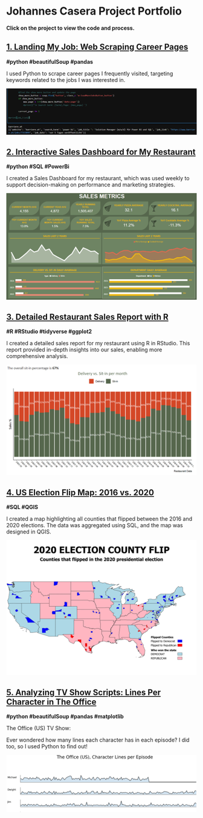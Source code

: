 # Johannes Casera Project Portfolio

**Click on the project to view the code and process.**

## [1. Landing My Job: Web Scraping Career Pages](job.page.md)
**#python #beautifulSoup #pandas**

I used Python to scrape career pages I frequently visited, targeting keywords related to the jobs I was interested in.

[![jobpages](screenshots/jobpages.PNG)](https://ape-escape2.github.io/job.page.html)


## [2. Interactive Sales Dashboard for My Restaurant](powerbi.page.md)
**#python #SQL #PowerBi**

I created a Sales Dashboard for my restaurant, which was used weekly to support decision-making on performance and marketing strategies.

[![lagambapreview](screenshots/powerbi1.PNG)](https://ape-escape2.github.io/powerbi.page.html)

## [3. Detailed Restaurant Sales Report with R](lagambaR.page.md)
**#R #RStudio #tidyverse #ggplot2**

I created a detailed sales report for my restaurant using R in RStudio. This report provided in-depth insights into our sales, enabling more comprehensive analysis.

[![gambaR](screenshots/ggplot.portfolio.PNG)](https://ape-escape2.github.io/lagambaR.page.html)

## [4. US Election Flip Map: 2016 vs. 2020](election.page.md)
**#SQL #QGIS**

I created a map highlighting all counties that flipped between the 2016 and 2020 elections. The data was aggregated using SQL, and the map was designed in QGIS.

[![election](screenshots/flip_map1.png)](https://ape-escape2.github.io/election.page.html)


## [5. Analyzing TV Show Scripts: Lines Per Character in The Office](theoffice.page.md)
**#python #beautifulSoup #pandas #matplotlib**

The Office (US) TV Show:

Ever wondered how many lines each character has in each episode? I did too, so I used Python to find out!

[![theofficepreview](screenshots/thumbnail.theoffice.PNG)](https://ape-escape2.github.io/theoffice.page.html)
